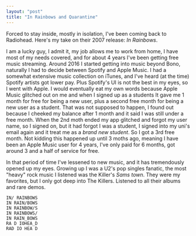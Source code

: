 ```yaml
---
layout: "post"
title: "In Rainbows and Quarantine"
---
```


Forced to stay inside, mostly in isolation, I've been coming back to Radiohead. Here's my take on their 2007 release: _In Rainbows_.
<!--more-->

I am a lucky guy, I admit it, my job allows me to work from home, I have most of my needs covered, and for about 4 years I've been getting free music streaming. Around 2016 I started getting into music beyond Bono, naturally I had to decide between Spotify and Apple Music. I had a somewhat extensive music collection on iTunes, and I've heard (at the time) Spotify artists got lower pay. Plus Spotify's UI is not the best in my eyes, so I went with Apple. I would eventually eat my own words because Apple Music glitched out on me and when I signed up as a students It gave me 1 month for free for being a new user, plus a second free month for being a new user as a student. That was not supposed to happen, I found out because I cheeked my balance after 1 month and it said I was still under a free month. When the 2nd moth ended my app glitched and forgot my user name, so I signed on, but it had forgot I was a student, I signed into my uni's email again and it treat me as a *brand new student*. So I got a 3rd free month. Not kidding this happened up until 3 moths ago, meaning I have been an Apple Music user for 4 years, I've only paid for 6 months, got around 3 and a half of service for free.

In that period of time I've lessened to new music, and it has tremendously opened up my eyes. Growing up I was a U2's pop singles fanatic, the most "heavy" rock music I listened was the Killer's *Sams town*. They were my favorites, but I only got deep into The Killers. Listened to all their albums and rare demos.



```
IN/ RAINBOWS
IN RAIN/BOWS
IN RAINBOW/S
IN RAINBOWS/
IN RAIN_BOWS
RA D IOHEA_D
RAD IO HEA D
```

